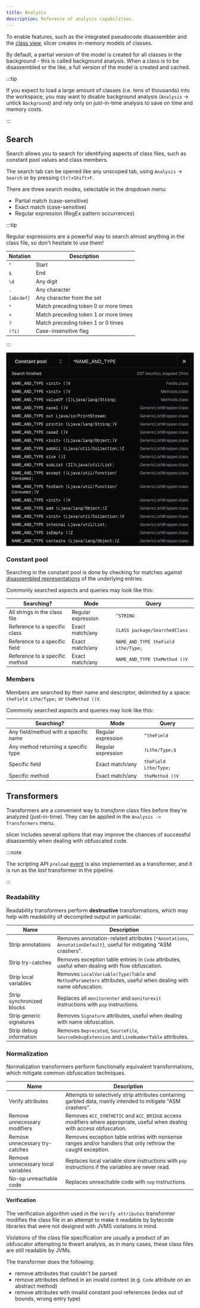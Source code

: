 ```yaml
---
title: Analysis
description: Reference of analysis capabilities.
---
```


To enable features, such as the integrated pseudocode disassembler and the [class view](/reference/class), slicer creates in-memory models of classes.

By default, a partial version of the model is created for all classes in the background - this is called background analysis.
When a class is to be disassembled or the like, a full version of the model is created and cached.

:::tip

If you expect to load a large amount of classes (i.e. tens of thousands) into the workspace, you may want to disable background analysis
(`Analysis` -> untick `Background`) and rely only on just-in-time analysis to save on time and memory costs.

:::

## Search

Search allows you to search for identifying aspects of class files, such as constant pool values and class members.

The search tab can be opened like any unscoped tab, using `Analysis` -> `Search` or by pressing `Ctrl+Shift+F`.

There are three search modes, selectable in the dropdown menu:

- Partial match (case-sensitive)
- Exact match (case-sensitive)
- Regular expression (RegEx pattern occurrences)

:::tip

Regular expressions are a powerful way to search almost anything in the class file, so don't hesitate to use them!

| Notation   | Description                           |
| ---------- | ------------------------------------- |
| `^`        | Start                                 |
| `$`        | End                                   |
| `\d`       | Any digit                             |
| `.`        | Any character                         |
| `[abcdef]` | Any character from the set            |
| `*`        | Match preceding token 0 or more times |
| `+`        | Match preceding token 1 or more times |
| `?`        | Match preceding token 1 or 0 times    |
| `(?i)`     | Case-insensitive flag                 |

:::

![Search example](./assets/search.png)

### Constant pool

Searching in the constant pool is done by checking for matches against [disassembled representations](/reference/disasm#constant-pool) of the underlying entries.

Commonly searched aspects and queries may look like this:

| Searching?                     | Mode               | Query                               |
| ------------------------------ | ------------------ | ----------------------------------- |
| All strings in the class file  | Regular expression | `^STRING`                           |
| Reference to a specific class  | Exact match/any    | `CLASS package/SearchedClass`       |
| Reference to a specific field  | Exact match/any    | `NAME_AND_TYPE theField Lthe/Type;` |
| Reference to a specific method | Exact match/any    | `NAME_AND_TYPE theMethod ()V`       |

### Members

Members are searched by their name and descriptor, delimited by a space: `theField Lthe/Type;` or `theMethod ()V`.

Commonly searched aspects and queries may look like this:

| Searching?                            | Mode               | Query                 |
| ------------------------------------- | ------------------ | --------------------- |
| Any field/method with a specific name | Regular expression | `^theField`           |
| Any method returning a specific type  | Regular expression | `)Lthe/Type;$`        |
| Specific field                        | Exact match/any    | `theField Lthe/Type;` |
| Specific method                       | Exact match/any    | `theMethod ()V`       |

## Transformers

Transformers are a convenient way to _transform_ class files before they're analyzed (just-in-time).
They can be applied in the `Analysis -> Transformers` menu.

slicer includes several options that may improve the chances of successful disassembly when dealing with obfuscated code.

:::note

The scripting API `preload` [event](/script/event) is also implemented as a transformer, and it is run as the _last_ transformer in the pipeline.

:::

### Readability

Readability transformers perform **destructive** transformations, which may help with readability of decompiled output in particular.

| Name                      | Description                                                                                                        |
| ------------------------- | ------------------------------------------------------------------------------------------------------------------ |
| Strip annotations         | Removes annotation-related attributes (`*Annotations`, `AnnotationDefault`), useful for mitigating "ASM crashers". |
| Strip try-catches         | Removes exception table entries in `Code` attributes, useful when dealing with flow obfuscation.                   |
| Strip local variables     | Removes `LocalVariable(Type)Table` and `MethodParameters` attributes, useful when dealing with name obfuscation.   |
| Strip synchronized blocks | Replaces all `monitorenter` and `monitorexit` instructions with `pop` instructions.                                |
| Strip generic signatures  | Removes `Signature` attributes, useful when dealing with name obfuscation.                                         |
| Strip debug information   | Removes `Deprecated`, `SourceFile`, `SourceDebugExtension` and `LineNumberTable` attributes.                       |

### Normalization

Normalization transformers perform functionally equivalent transformations, which mitigate common obfuscation techniques.

| Name                               | Description                                                                                                               |
| ---------------------------------- | ------------------------------------------------------------------------------------------------------------------------- |
| Verify attributes                  | Attempts to selectively strip attributes containing garbled data, mainly intended to mitigate "ASM crashers".             |
| Remove unnecessary modifiers       | Removes `ACC_SYNTHETIC` and `ACC_BRIDGE` access modifiers where appropriate, useful when dealing with access obfuscation. |
| Remove unnecessary try-catches     | Removes exception table entries with nonsense ranges and/or handlers that only rethrow the caught exception.              |
| Remove unnecessary local variables | Replaces local variable store instructions with `pop` instructions if the variables are never read.                       |
| No-op unreachable code             | Replaces unreachable code with `nop` instructions.                                                                        |

#### Verification

The verification algorithm used in the `Verify attributes` transformer modifies the class file in an attempt to make it
readable by bytecode libraries that were not designed with JVMS violations in mind.

Violations of the class file specification are usually a product of an obfuscator attempting to thwart analysis, as in
many cases, these class files are still readable by JVMs.

The transformer does the following:

- remove attributes that couldn't be parsed
- remove attributes defined in an invalid context (e.g. `Code` attribute on an abstract method)
- remove attributes with invalid constant pool references (index out of bounds, wrong entry type)
